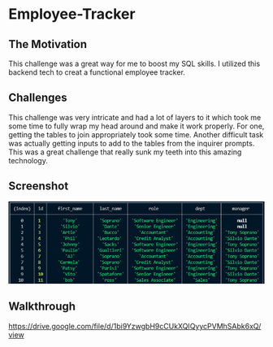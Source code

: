 # Employee-Tracker

## The Motivation

This challenge was a great way for me to boost my SQL skills. I utilized this backend tech to creat a functional employee tracker.

## Challenges

This challenge was very intricate and had a lot of layers to it which took me some time to fully wrap my head around and make it work properly. For one, getting the tables to join appropriately took some time. Another difficult task was actually getting inputs to add to the tables from the inquirer prompts. This was a great challenge that really sunk my teeth into this amazing technology.

## Screenshot
![ScreenShot](assets/images/Cap.PNG)


## Walkthrough
https://drive.google.com/file/d/1bi9YzwgbH9cCUkXQIQyycPVMhSAbk6xQ/view
